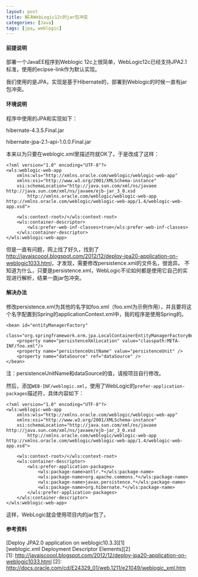```yaml
---
layout: post
title: 解决WebLogic12c的jar包冲突
categories: [Java]
tags: [jpa, weblogic]
---
```

#### 前提说明
部署一个JavaEE程序到Weblogic 12c上很简单，WebLogic12c已经支持JPA2.1标准，使用的ecipse-link作为默认实现。

我们使用的是JPA，实现是基于Hibernate的，部署到Weblogic的时候一直有jar包冲突。

#### 环境说明
程序中使用的JPA和实现如下：

hibernate-4.3.5.Final.jar

hibernate-jpa-2.1-api-1.0.0.Final.jar

本来以为只要在weblogic.xml里描述符就OK了。于是改成了这样：

	<?xml version="1.0" encoding="UTF-8"?>
	<wls:weblogic-web-app
		xmlns:wls="http://xmlns.oracle.com/weblogic/weblogic-web-app"
		xmlns:xsi="http://www.w3.org/2001/XMLSchema-instance"
		xsi:schemaLocation="http://java.sun.com/xml/ns/javaee http://java.sun.com/xml/ns/javaee/ejb-jar_3_0.xsd
			http://xmlns.oracle.com/weblogic/weblogic-web-app http://xmlns.oracle.com/weblogic/weblogic-web-app/1.4/weblogic-web-app.xsd">

		<wls:context-root>/</wls:context-root>
		<wls:container-descriptor>
			<wls:prefer-web-inf-classes>true</wls:prefer-web-inf-classes>
		</wls:container-descriptor>
	</wls:weblogic-web-app>

但是一直有问题，网上找了好久，找到了<http://javaiscoool.blogspot.com/2012/12/deploy-jpa20-application-on-weblogic1033.html>，才发现，需要修改persistence.xml的文件名，很诡异。
不知道为什么，只要是persistence.xml，WebLogic不论如何都是使用它自己的实现进行解析，结果一直jar包冲突。

#### 解决办法

修改persistence.xml为其他的名字如foo.xml（foo.xml为示例作用），并且要将这个名字配置到Spring的applicationContext.xml中，我的程序是使用Spring的。

	<bean id="entityManagerFactory"
		class="org.springframework.orm.jpa.LocalContainerEntityManagerFactoryBean">
		<property name="persistenceXmlLocation" value="classpath:META-INF/foo.xml"/>
		<property name="persistenceUnitName" value="persistenceUnit" />
		<property name="dataSource" ref="dataSource" />
	</bean>

注：persistenceUnitName和dataSource的值，请按项目自行修改。

然后，添加`WEB-INF/weblogic.xml`，使用了WebLogic的`prefer-application-packages`描述符，具体内容如下：

	<?xml version="1.0" encoding="UTF-8"?>
	<wls:weblogic-web-app
		xmlns:wls="http://xmlns.oracle.com/weblogic/weblogic-web-app"
		xmlns:xsi="http://www.w3.org/2001/XMLSchema-instance"
		xsi:schemaLocation="http://java.sun.com/xml/ns/javaee http://java.sun.com/xml/ns/javaee/ejb-jar_3_0.xsd
			http://xmlns.oracle.com/weblogic/weblogic-web-app http://xmlns.oracle.com/weblogic/weblogic-web-app/1.4/weblogic-web-app.xsd">

		<wls:context-root>/</wls:context-root>
		<wls:container-descriptor>
			<wls:prefer-application-packages>
				<wls:package-name>antlr.*</wls:package-name>
				<wls:package-name>org.apache.commons.*</wls:package-name>
				<wls:package-name>javax.persistence.*</wls:package-name>
				<wls:package-name>org.hibernate.*</wls:package-name>
			</wls:prefer-application-packages>
		</wls:container-descriptor>
	</wls:weblogic-web-app>

这样，WebLogic就会使用项目内的jar包了。

#### 参考资料
[Deploy JPA2.0 application on weblogic10.3.3][1]  
[weblogic.xml Deployment Descriptor Elements][2]  
[1]: http://javaiscoool.blogspot.com/2012/12/deploy-jpa20-application-on-weblogic1033.html
[2]: http://docs.oracle.com/cd/E24329_01/web.1211/e21049/weblogic_xml.htm
